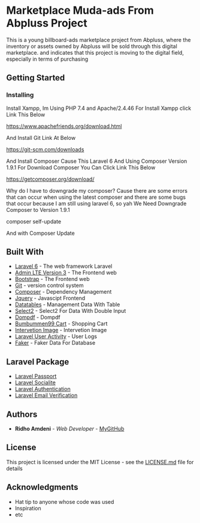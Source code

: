 # Marketplace Muda-ads From Abpluss Project

This is a young billboard-ads marketplace project from Abpluss, where the inventory or assets owned by Abpluss will be sold through this digital marketplace. and indicates that this project is moving to the digital field, especially in terms of purchasing

## Getting Started

### Installing

Install Xampp, Im Using PHP 7.4 and Apache/2.4.46
For Install Xampp click Link This Below

https://www.apachefriends.org/download.html

And Install Git Link At Below

https://git-scm.com/downloads

And Install Composer Cause This Laravel 6 And Using Composer Version 1.9.1
For Download Composer You Can Click Link This Below

https://getcomposer.org/download/

Why do I have to downgrade my composer?
Cause there are some errors that can occur when using the latest composer and there are some bugs that occur because I am still using laravel 6, so yah We Need Downgrade Composer to Version 1.9.1

composer self-update

And with Composer Update

## Built With

* [Laravel 6](https://laravel.com/docs/6.x) - The web framework Laravel
* [Admin LTE Version 3](https://adminlte.io/) - The Frontend web
* [Bootstrap](https://getbootstrap.com/) - The Frontend web
* [Git](https://git-scm.com/downloads) - version control system
* [Composer](https://getcomposer.org/) - Dependency Management
* [Jquery](https://jquery.com/) - Javascipt Frontend
* [Datatables](https://datatables.net/) - Management Data With Table
* [Select2](https://select2.org/selections) - Select2 For Data With Double Input
* [Dompdf](https://github.com/barryvdh/laravel-dompdf) - Dompdf
* [Bumbummen99 Cart](https://packagist.org/packages/bumbummen99/shoppingcart) - Shopping Cart
* [Intervetion Image](http://image.intervention.io/getting_started/installation) - Intervetion Image
* [Laravel User Activity](https://github.com/haruncpi/laravel-user-activity) - User Logs
* [Faker](https://github.com/fzaninotto/Faker) - Faker Data For Database

## Laravel Package
* [Laravel Passport](https://laravel.com/docs/6.x/passport)
* [Laravel Socialite](https://laravel.com/docs/6.x/socialite#introduction)
* [Laravel Authentication](https://laravel.com/docs/6.x/authentication)
* [Laravel Email Verification](https://laravel.com/docs/6.x/verification)

## Authors

* **Ridho Amdeni** - *Web Developer* - [MyGitHub](https://github.com/ridhoamdeni26)

## License

This project is licensed under the MIT License - see the [LICENSE.md](LICENSE.md) file for details

## Acknowledgments

* Hat tip to anyone whose code was used
* Inspiration
* etc